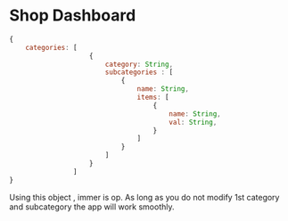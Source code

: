 # Shop Dashboard

```js
{
    categories: [
                    {
                        category: String,
                        subcategories : [
                            {
                                name: String,
                                items: [
                                    {
                                        name: String,
                                        val: String,
                                    }
                                ]
                            }
                        ]
                    }
                ]
}

```

Using this object , immer is op. As long as you do not modify 1st category and subcategory the app will work smoothly.
